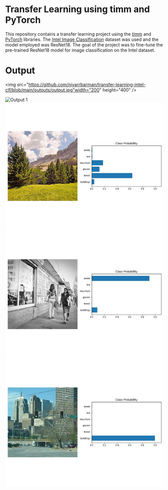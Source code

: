 # Transfer Learning using timm and PyTorch

This repository contains a transfer learning project using the [timm](https://timm.fast.ai/) and [PyTorch](https://pytorch.org/) libraries. The [Intel Image Classification](https://www.kaggle.com/datasets/puneet6060/intel-image-classification) dataset was used and the model employed was ResNet18. The goal of the project was to fine-tune the pre-trained ResNet18 model for image classification on the Intel dataset.

# Output

<img src="https://github.com/niyarrbarman/transfer-learning-intel-clf/blob/main/outputs/output.jpg"width="200" height="400" />

![Output 1]()
![Output 2](https://github.com/niyarrbarman/transfer-learning-intel-clf/blob/main/outputs/output%20-1.jpg)
![Output 3](https://github.com/niyarrbarman/transfer-learning-intel-clf/blob/main/outputs/output%20-%203.jpg)
![Output 4](https://github.com/niyarrbarman/transfer-learning-intel-clf/blob/main/outputs/output%20-%202.jpg)
